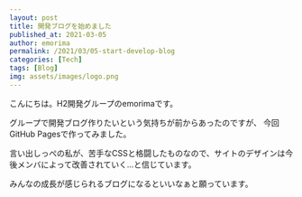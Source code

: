 ```yaml
---
layout: post
title: 開発ブログを始めました
published_at: 2021-03-05
author: emorima
permalink: /2021/03/05-start-develop-blog
categories: [Tech]
tags: [Blog]
img: assets/images/logo.png
---
```


こんにちは。H2開発グループのemorimaです。

グループで開発ブログ作りたいという気持ちが前からあったのですが、
今回GitHub Pagesで作ってみました。

言い出しっぺの私が、苦手なCSSと格闘したものなので、サイトのデザインは今後メンバによって改善されていく...と信じています。

みんなの成長が感じられるブログになるといいなぁと願っています。
